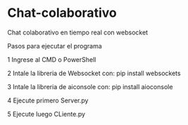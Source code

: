 # Chat-colaborativo

Chat colaborativo en tiempo real con websocket

Pasos para ejecutar el programa 

1 Ingrese al CMD o PowerShell 

2 Intale la libreria de Websocket con: pip install websockets

3 Intale la libreria de aiconsole con: pip install aioconsole

4 Ejecute primero Server.py

5 Ejecute luego CLiente.py
